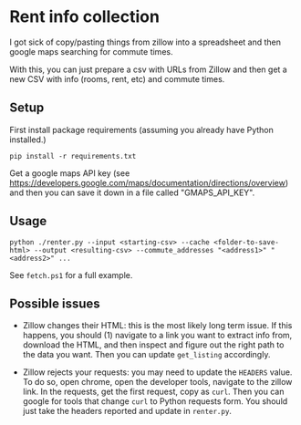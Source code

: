 # Rent info collection

I got sick of copy/pasting things from zillow into a spreadsheet and then google maps searching
for commute times.

With this, you can just prepare a csv with URLs from Zillow and then
get a new CSV with info (rooms, rent, etc) and commute times.


## Setup

First install package requirements (assuming you already
have Python installed.)
```
pip install -r requirements.txt
```

Get a google maps API key (see https://developers.google.com/maps/documentation/directions/overview) and then you
can save it down in a file called "GMAPS_API_KEY".


## Usage

```
python ./renter.py --input <starting-csv> --cache <folder-to-save-html> --output <resulting-csv> --commute_addresses "<address1>" "<address2>" ...
```

See `fetch.ps1` for a full example.


## Possible issues
* Zillow changes their HTML: this is the most likely long term issue.
If this happens, you should (1) navigate to a link you want to extract info from, download the HTML, and then inspect and figure out the right
path to the data you want. Then you can update `get_listing` accordingly.

* Zillow rejects your requests: you may need to update the `HEADERS`
value. To do so, open chrome, open the developer tools, navigate
to the zillow link. In the requests, get the first request,
copy as `curl`. Then you can google for tools that
change `curl` to Python requests form. You should just take
the headers reported and update in `renter.py`.

